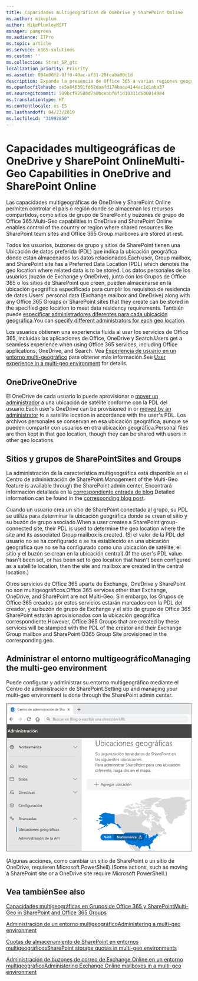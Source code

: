 ```yaml
---
title: Capacidades multigeográficas de OneDrive y SharePoint Online
ms.author: mikeplum
author: MikePlumleyMSFT
manager: pamgreen
ms.audience: ITPro
ms.topic: article
ms.service: o365-solutions
ms.custom: ''
ms.collection: Strat_SP_gtc
localization_priority: Priority
ms.assetid: 094e86f2-9ff0-40ac-af31-28fcaba00c1d
description: Expanda la presencia de Office 365 a varias regiones geográficas con las capacidades multigeográficas de OneDrive Online.
ms.openlocfilehash: ce5a846391fd62daafd174baea4144ac1d1aba37
ms.sourcegitcommit: 509bcf92580d7a0bcebbf6f1d10311d6b0014984
ms.translationtype: HT
ms.contentlocale: es-ES
ms.lasthandoff: 04/23/2019
ms.locfileid: "31992850"
---
```

# <a name="multi-geo-capabilities-in-onedrive-and-sharepoint-online"></a><span data-ttu-id="b2bf5-103">Capacidades multigeográficas de OneDrive y SharePoint Online</span><span class="sxs-lookup"><span data-stu-id="b2bf5-103">Multi-Geo Capabilities in OneDrive and SharePoint Online</span></span>

<span data-ttu-id="b2bf5-104">Las capacidades multigeográficas de OneDrive y SharePoint Online permiten controlar el país o región donde se almacenan los recursos compartidos, como sitios de grupo de SharePoint y buzones de grupo de Office 365.</span><span class="sxs-lookup"><span data-stu-id="b2bf5-104">Multi-Geo capabilities in OneDrive and SharePoint Online enables control of the country or region where shared resources like SharePoint team sites and Office 365 Group mailboxes are stored at rest.</span></span>

<span data-ttu-id="b2bf5-105">Todos los usuarios, buzones de grupo y sitios de SharePoint tienen una Ubicación de datos preferida (PDL) que indica la ubicación geográfica donde están almacenados los datos relacionados.</span><span class="sxs-lookup"><span data-stu-id="b2bf5-105">Each user, Group mailbox, and SharePoint site has a Preferred Data Location (PDL) which denotes the geo location where related data is to be stored.</span></span> <span data-ttu-id="b2bf5-106">Los datos personales de los usuarios (buzón de Exchange y OneDrive), junto con los Grupos de Office 365 o los sitios de SharePoint que creen, pueden almacenarse en la ubicación geográfica especificada para cumplir los requisitos de residencia de datos.</span><span class="sxs-lookup"><span data-stu-id="b2bf5-106">Users' personal data (Exchange mailbox and OneDrive) along with any Office 365 Groups or SharePoint sites that they create can be stored in the specified geo location to meet data residency requirements.</span></span> <span data-ttu-id="b2bf5-107">También puede [especificar administradores diferentes para cada ubicación geográfica](add-a-sharepoint-geo-admin.md).</span><span class="sxs-lookup"><span data-stu-id="b2bf5-107">You can [specify different administrators for each geo location](add-a-sharepoint-geo-admin.md).</span></span>

<span data-ttu-id="b2bf5-108">Los usuarios obtienen una experiencia fluida al usar los servicios de Office 365, incluidas las aplicaciones de Office, OneDrive y Search.</span><span class="sxs-lookup"><span data-stu-id="b2bf5-108">Users get a seamless experience when using Office 365 services, including Office applications, OneDrive, and Search.</span></span> <span data-ttu-id="b2bf5-109">Vea [Experiencia de usuario en un entorno multi-geográfico](multi-geo-user-experience.md) para obtener más información.</span><span class="sxs-lookup"><span data-stu-id="b2bf5-109">See [User experience in a multi-geo environment](multi-geo-user-experience.md) for details.</span></span>

## <a name="onedrive"></a><span data-ttu-id="b2bf5-110">OneDrive</span><span class="sxs-lookup"><span data-stu-id="b2bf5-110">OneDrive</span></span>

<span data-ttu-id="b2bf5-111">El OneDrive de cada usuario lo puede aprovisionar o [mover un administrador](move-onedrive-between-geo-locations.md) a una ubicación de satélite conforme con la PDL del usuario.</span><span class="sxs-lookup"><span data-stu-id="b2bf5-111">Each user's OneDrive can be provisioned in or [moved by an administrator](move-onedrive-between-geo-locations.md) to a satellite location in accordance with the user's PDL.</span></span> <span data-ttu-id="b2bf5-112">Los archivos personales se conservan en esa ubicación geográfica, aunque se pueden compartir con usuarios en otra ubicación geográfica.</span><span class="sxs-lookup"><span data-stu-id="b2bf5-112">Personal files are then kept in that geo location, though they can be shared with users in other geo locations.</span></span>

## <a name="sharepoint-sites-and-groups"></a><span data-ttu-id="b2bf5-113">Sitios y grupos de SharePoint</span><span class="sxs-lookup"><span data-stu-id="b2bf5-113">Sites and Groups</span></span>

<span data-ttu-id="b2bf5-114">La administración de la característica multigeográfica está disponible en el Centro de administración de SharePoint.</span><span class="sxs-lookup"><span data-stu-id="b2bf5-114">Management of the Multi-Geo feature is available through the SharePoint admin center.</span></span> <span data-ttu-id="b2bf5-115">Encontrará información detallada en la [correspondiente entrada de blog](https://techcommunity.microsoft.com/t5/Office-365-Blog/Now-available-Multi-Geo-in-SharePoint-and-Office-365-Groups/ba-p/263302).</span><span class="sxs-lookup"><span data-stu-id="b2bf5-115">Detailed information can be found in the [corresponding blog post](https://techcommunity.microsoft.com/t5/Office-365-Blog/Now-available-Multi-Geo-in-SharePoint-and-Office-365-Groups/ba-p/263302).</span></span>

<span data-ttu-id="b2bf5-116">Cuando un usuario crea un sitio de SharePoint conectado al grupo, su PDL se utiliza para determinar la ubicación geográfica donde se crean el sitio y su buzón de grupo asociado.</span><span class="sxs-lookup"><span data-stu-id="b2bf5-116">When a user creates a SharePoint group-connected site, their PDL is used to determine the geo location where the site and its associated Group mailbox is created.</span></span> <span data-ttu-id="b2bf5-117">(Si el valor de la PDL del usuario no se ha configurado o se ha establecido en una ubicación geográfica que no se ha configurado como una ubicación de satélite, el sitio y el buzón se crean en la ubicación central).</span><span class="sxs-lookup"><span data-stu-id="b2bf5-117">(If the user's PDL value hasn't been set, or has been set to geo location that hasn't been configured as a satellite location, then the site and mailbox are created in the central location.)</span></span>

<span data-ttu-id="b2bf5-118">Otros servicios de Office 365 aparte de Exchange, OneDrive y SharePoint no son multigeográficos.</span><span class="sxs-lookup"><span data-stu-id="b2bf5-118">Office 365 services other than Exchange, OneDrive, and SharePoint are not Multi-Geo.</span></span> <span data-ttu-id="b2bf5-119">Sin embargo, los Grupos de Office 365 creados por estos servicios estarán marcados con la PDL del creador, y su buzón de grupo de Exchange y el sitio de grupo de Office 365 SharePoint estarán aprovisionados con la ubicación geográfica correspondiente.</span><span class="sxs-lookup"><span data-stu-id="b2bf5-119">However, Office 365 Groups that are created by these services will be stamped with the PDL of the creator and their Exchange Group mailbox and SharePoint O365 Group Site provisioned in the corresponding geo.</span></span> 

## <a name="managing-the-multi-geo-environment"></a><span data-ttu-id="b2bf5-120">Administrar el entorno multigeográfico</span><span class="sxs-lookup"><span data-stu-id="b2bf5-120">Managing the multi-geo environment</span></span>

<span data-ttu-id="b2bf5-121">Puede configurar y administrar su entorno multigeográfico mediante el Centro de administración de SharePoint.</span><span class="sxs-lookup"><span data-stu-id="b2bf5-121">Setting up and managing your multi-geo environment is done through the SharePoint admin center.</span></span> 

![Captura de pantalla de la página de ubicaciones geográficas en el Centro de administración de SharePoint](media/sharepoint-multi-geo-admin-center.png)

<span data-ttu-id="b2bf5-123">(Algunas acciones, como cambiar un sitio de SharePoint o un sitio de OneDrive, requieren Microsoft PowerShell).</span><span class="sxs-lookup"><span data-stu-id="b2bf5-123">(Some actions, such as moving a SharePoint site or a OneDrive site require Microsoft PowerShell.)</span></span>

## <a name="see-also"></a><span data-ttu-id="b2bf5-124">Vea también</span><span class="sxs-lookup"><span data-stu-id="b2bf5-124">See also</span></span>

[<span data-ttu-id="b2bf5-125">Capacidades multigeográficas en Grupos de Office 365 y SharePoint</span><span class="sxs-lookup"><span data-stu-id="b2bf5-125">Multi-Geo in SharePoint and Office 365 Groups</span></span>](https://techcommunity.microsoft.com/t5/Office-365-Blog/Now-available-Multi-Geo-in-SharePoint-and-Office-365-Groups/ba-p/263302)

[<span data-ttu-id="b2bf5-126">Administración de un entorno multigeográfico</span><span class="sxs-lookup"><span data-stu-id="b2bf5-126">Administering a multi-geo environment</span></span>](administering-a-multi-geo-environment.md)

[<span data-ttu-id="b2bf5-127">Cuotas de almacenamiento de SharePoint en entornos multigeográficos</span><span class="sxs-lookup"><span data-stu-id="b2bf5-127">SharePoint storage quotas in multi-geo environments</span></span>](sharepoint-multi-geo-storage-quota.md)

[<span data-ttu-id="b2bf5-128">Administración de buzones de correo de Exchange Online en un entorno multigeográfico</span><span class="sxs-lookup"><span data-stu-id="b2bf5-128">Administering Exchange Online mailboxes in a multi-geo environment</span></span>](administering-exchange-online-multi-geo.md)
